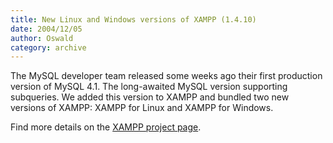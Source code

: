 ```yaml
---
title: New Linux and Windows versions of XAMPP (1.4.10)
date: 2004/12/05
author: Oswald
category: archive
---
```


The MySQL developer team released some weeks ago their first production version of MySQL 4.1. The long-awaited MySQL version supporting subqueries. We added this version to XAMPP and bundled two new versions of XAMPP: XAMPP for Linux and XAMPP for Windows.

Find more details on the [XAMPP project page](http://www.apachefriends.org/en/xampp.html).
